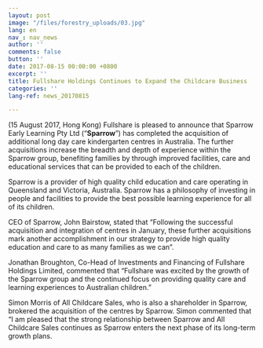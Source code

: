 ```yaml
---
layout: post
image: "/files/forestry_uploads/03.jpg"
lang: en
nav_: nav_news
author: ''
comments: false
button: ''
date: 2017-08-15 00:00:00 +0800
excerpt: ''
title: Fullshare Holdings Continues to Expand the Childcare Business
categories: ''
lang-ref: news_20170815

---
```

(15 August 2017, Hong Kong) Fullshare is pleased to announce that Sparrow Early Learning Pty Ltd (“**Sparrow**”) has completed the acquisition of additional long day care kindergarten centres in Australia. The further acquisitions increase the breadth and depth of experience within the Sparrow group, benefiting families by through improved facilities, care and educational services that can be provided to each of the children.

Sparrow is a provider of high quality child education and care operating in Queensland and Victoria, Australia. Sparrow has a philosophy of investing in people and facilities to provide the best possible learning experience for all of its children.

CEO of Sparrow, John Bairstow, stated that “Following the successful acquisition and integration of centres in January, these further acquisitions mark another accomplishment in our strategy to provide high quality education and care to as many families as we can”.

Jonathan Broughton, Co-Head of Investments and Financing of Fullshare Holdings Limited, commented that “Fullshare was excited by the growth of the Sparrow group and the continued focus on providing quality care and learning experiences to Australian children.”

Simon Morris of All Childcare Sales, who is also a shareholder in Sparrow, brokered the acquisition of the centres by Sparrow. Simon commented that “I am pleased that the strong relationship between Sparrow and All Childcare Sales continues as Sparrow enters the next phase of its long-term growth plans.